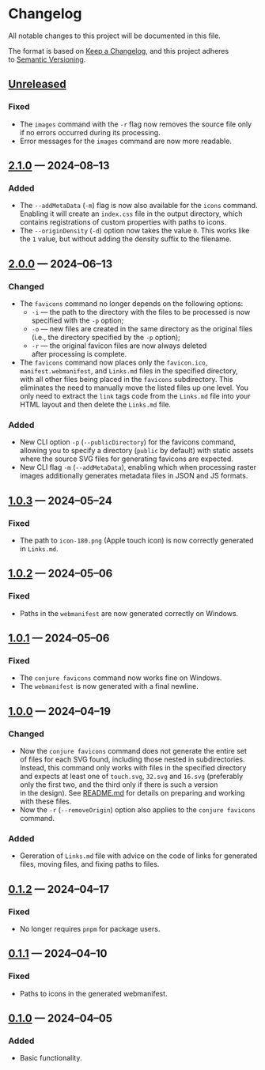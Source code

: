 <!-- markdownlint-disable MD007 MD024 -->
# Changelog

All notable changes to this project will be documented in this file.

The format is based on [Keep a Changelog](https://keepachangelog.com), and this project adheres to [Semantic Versioning](https://semver.org).

## [Unreleased]

### Fixed

- The `images` command with the `-r` flag now removes the source file only if no errors occurred during its processing.
- Error messages for the `images` command are now more readable.

## [2.1.0] — 2024–08–13

### Added

- The `--addMetaData` (`-m`) flag is now also available for the `icons` command. Enabling it will create an `index.css` file in the output directory, which contains registrations of custom properties with paths to icons.
- The `--originDensity` (`-d`) option now takes the value `0`. This works like the `1` value, but without adding the density suffix to the filename.

## [2.0.0] — 2024–06–13

### Changed

- The `favicons` command no longer depends on the following options:
	- `-i` — the path to the directory with the files to be processed is now specified with the `-p` option;
	- `-o` — new files are created in the same directory as the original files (i.e., the directory specified by the `-p` option);
	- `-r` — the original favicon files are now always deleted after processing is complete.
- The `favicons` command now places only the `favicon.ico`, `manifest.webmanifest`, and `Links.md` files in the specified directory, with all other files being placed in the `favicons` subdirectory. This eliminates the need to manually move the listed files up one level. You only need to extract the `link` tags code from the `Links.md` file into your HTML layout and then delete the `Links.md` file.

### Added

- New CLI option `-p` (`--publicDirectory`) for the favicons command, allowing you to specify a directory (`public` by default) with static assets where the source SVG files for generating favicons are expected.
- New CLI flag `-m` (`--addMetaData`), enabling which when processing raster images additionally generates metadata files in JSON and JS formats.

## [1.0.3] — 2024–05–24

### Fixed

- The path to `icon-180.png` (Apple touch icon) is now correctly generated in `Links.md`.

## [1.0.2] — 2024–05–06

### Fixed

- Paths in the `webmanifest` are now generated correctly on Windows.

## [1.0.1] — 2024–05–06

### Fixed

- The `conjure favicons` command now works fine on Windows.
- The `webmanifest` is now generated with a final newline.

## [1.0.0] — 2024–04–19

### Changed

- Now the `conjure favicons` command does not generate the entire set of files for each SVG found, including those nested in subdirectories. Instead, this command only works with files in the specified directory and expects at least one of `touch.svg`, `32.svg` and `16.svg` (preferably only the first two, and the third only if there is such a version in the design). See [README.md](./README.md) for details on preparing and working with these files.
- Now the `-r` (`--removeOrigin`) option also applies to the `conjure favicons` command.

### Added

- Gereration of `Links.md` file with advice on the code of links for generated files, moving files, and fixing paths to files.

## [0.1.2] — 2024–04–17

### Fixed

- No longer requires `pnpm` for package users.

## [0.1.1] — 2024–04–10

### Fixed

- Paths to icons in the generated webmanifest.

## [0.1.0] — 2024–04–05

### Added

- Basic functionality.

[Unreleased]: https://github.com/firefoxic/conjure/compare/v2.1.0...HEAD
[2.1.0]: https://github.com/firefoxic/conjure/compare/v2.0.0...v2.1.0
[2.0.0]: https://github.com/firefoxic/conjure/compare/v1.0.3...v2.0.0
[1.0.3]: https://github.com/firefoxic/conjure/compare/v1.0.2...v1.0.3
[1.0.2]: https://github.com/firefoxic/conjure/compare/v1.0.1...v1.0.2
[1.0.1]: https://github.com/firefoxic/conjure/compare/v1.0.0...v1.0.1
[1.0.0]: https://github.com/firefoxic/conjure/compare/v0.1.2...v1.0.0
[0.1.2]: https://github.com/firefoxic/conjure/compare/v0.1.1...v0.1.2
[0.1.1]: https://github.com/firefoxic/conjure/compare/v0.1.0...v0.1.1
[0.1.0]: https://github.com/firefoxic/conjure/releases/tag/v0.1.0

